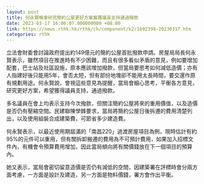 ```yaml
---
layout: post
title: 何永賢稱會研究簡約公屋更好方案冀獲議員支持通過撥款
date: 2023-03-17 16:06:07.000000000 +08:00
link: https://news.rthk.hk/rthk/ch/component/k2/1692399-20230317.htm
categories: rthk
---
```


立法會財委會討論政府提出約149億元的簡約公屋首批撥款申請。房屋局局長何永賢表示，雖然項目在推進時有不少困難，而且有很多看似矛盾的意見，例如要增加配套，巴士站及社區設施，原本應該增加撥款，但當局要思考如何減低造價；亦有人指建好後只能用5年，會否太短，但有部份地塊卻不能用太長時間，要交還作原有規劃用途。何永賢說，會視這些意見為提醒，當局會細心思考，平衡各方意見，研究更好方案，希望獲得議員支持，通過撥款。

多名議員在會上均表示支持今次撥款，但關注簡約公屋將來的重用價值，以及造價是否仍有壓縮空間。民建聯陳學鋒要求，當局將簡約公屋日後拆遷的費用清楚列出，以及使用組裝合成建築費，可節省多少建造費。

何永賢表示，以最近使用期屆滿的「南昌220」過渡房屋項目為例，現時估計有約95%的元件可以重用，但有關拆卸搬遷的費用為不可預計費用，如果加入招標文件內，有機會令預算費用增加，因此當局傾向將有關價錢放在下一個項目的預算內。

她又表示，當局會密切留意造價是否仍有減低的空間，因建築署在評標時會分兩方面考慮，一方面是設計及建造，另一方面是物料價錢，署方會作出平衡。
